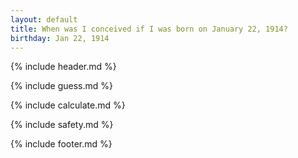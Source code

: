 ```yaml
---
layout: default
title: When was I conceived if I was born on January 22, 1914?
birthday: Jan 22, 1914
---
```


{% include header.md %}

{% include guess.md %}

{% include calculate.md %}

{% include safety.md %}

{% include footer.md %}




